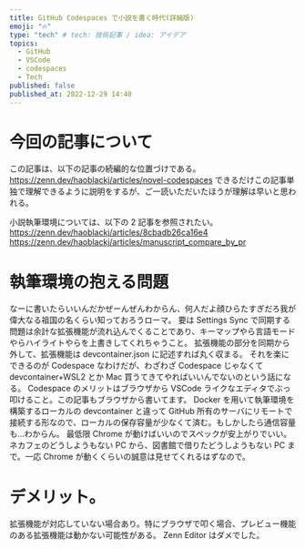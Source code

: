 ```yaml
---
title: GitHub Codespaces で小説を書く時代(詳細版)
emoji: "🔥"
type: "tech" # tech: 技術記事 / idea: アイデア
topics:
  - GitHub
  - VSCode
  - codespaces
  - Tech
published: false
published_at: 2022-12-29 14:40
---
```


# 今回の記事について
この記事は、以下の記事の続編的な位置づけである。
https://zenn.dev/haoblackj/articles/novel-codespaces
できるだけこの記事単独で理解できるように説明をするが、ご一読いただいたほうが理解は早いと思われる。

小説執筆環境については、以下の 2 記事を参照されたい。
https://zenn.dev/haoblackj/articles/8cbadb26ca16e4
https://zenn.dev/haoblackj/articles/manuscript_compare_by_pr

# 執筆環境の抱える問題
なーに書いたらいいんだかぜーんぜんわからん、何人だよ顔ひらたすぎだろ我が偉大なる祖国の名くらい知っておろうローマ。
要は Settings Sync で同期する問題は余計な拡張機能が流れ込んでくることであり、キーマップやら言語モードやらハイライトやらを上書きしてくれちゃうこと。
拡張機能の部分を同期から外して、拡張機能は devcontainer.json に記述すれば丸く収まる。
それを楽にできるのが Codespace なわけだが、わざわざ Codespace じゃなくて devcontainer+WSL2 とか Mac 買うてきてやればいいんでないのという話になる。
Codespace のメリットはブラウザから VSCode ライクなエディタでぶっ叩けること。この記事もブラウザから書いてます。
Docker を用いて執筆環境を構築するローカルの devcontainer と違って GitHub 所有のサーバにリモートで接続する形なので、ローカルの保存容量が少なくて済む。もしかしたら通信容量も…わからん。
最低限 Chrome が動けばいいのでスペックが安上がりでいい。ネカフェのどうしようもない PC から、図書館で借りたどうしようもない PC まで。一応 Chrome が動くくらいの誠意は見せてくれるはずなので。

# デメリット。
拡張機能が対応していない場合あり。特にブラウザで叩く場合、プレビュー機能のある拡張機能は動かない可能性がある。
Zenn Editor はダメでした。